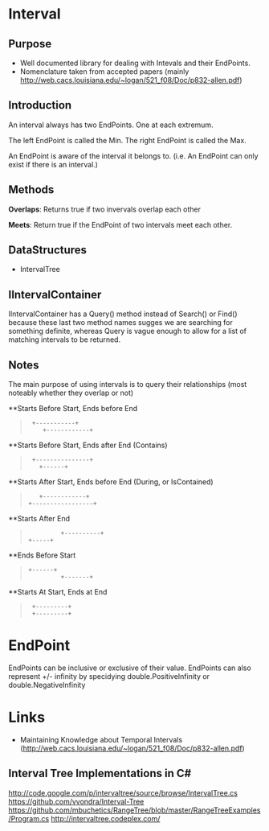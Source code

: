 ﻿# Interval

## Purpose

- Well documented library for dealing with Intevals and their EndPoints.
- Nomenclature taken from accepted papers (mainly http://web.cacs.louisiana.edu/~logan/521_f08/Doc/p832-allen.pdf)

## Introduction

An interval always has two EndPoints. One at each extremum.

The left EndPoint is called the Min.
The right EndPoint is called the Max.

An EndPoint is aware of the interval it belongs to.
(i.e. An EndPoint can only exist if there is an interval.)

## Methods

**Overlaps**: Returns true if two invervals overlap each other

**Meets**: Return true if the EndPoint of two intervals meet each other.

## DataStructures

- IntervalTree

## IIntervalContainer

IIntervalContainer has a Query() method instead of Search() or Find() because these last two method names sugges we are searching for something definite, whereas Query is vague enough to
allow for a list of matching intervals to be returned.

## Notes

The main purpose of using intervals is to query their relationships (most noteably whether they overlap or not)

**Starts Before Start, Ends before End
>      +-----------+
>         +------------+

**Starts Before Start, Ends after End (Contains)
>      +---------------+
>        +------+


**Starts After Start, Ends before End (During, or IsContained)
>        +------------+
>     +-----------------+

**Starts After End
>              +----------+
>     +-----+

**Ends Before Start
>     +------+
>              +-------+

**Starts At Start, Ends at End
>      +---------+
>      +---------+

# EndPoint

EndPoints can be inclusive or exclusive of their value.
EndPoints can also represent +/- infinity by specidying double.PositiveInfinity or double.NegativeInfinity


# Links

- Maintaining Knowledge about Temporal Intervals (http://web.cacs.louisiana.edu/~logan/521_f08/Doc/p832-allen.pdf)

## Interval Tree Implementations in C#

http://code.google.com/p/intervaltree/source/browse/IntervalTree.cs
https://github.com/vvondra/Interval-Tree
https://github.com/mbuchetics/RangeTree/blob/master/RangeTreeExamples/Program.cs
http://intervaltree.codeplex.com/

